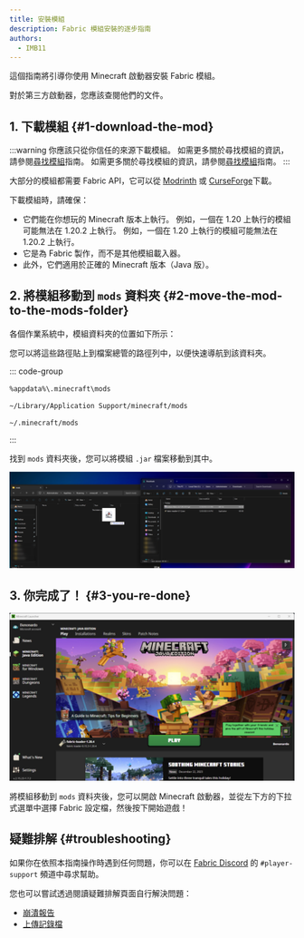 ```yaml
---
title: 安裝模組
description: Fabric 模組安裝的逐步指南
authors:
  - IMB11
---
```


這個指南將引導你使用 Minecraft 啟動器安裝 Fabric 模組。

對於第三方啟動器，您應該查閱他們的文件。

## 1. 下載模組 {#1-download-the-mod}

:::warning
你應該只從你信任的來源下載模組。 如需更多關於尋找模組的資訊，請參閱[尋找模組](./finding-mods)指南。 如需更多關於尋找模組的資訊，請參閱[尋找模組](./finding-mods)指南。
:::

大部分的模組都需要 Fabric API，它可以從 [Modrinth](https://modrinth.com/mod/fabric-api) 或 [CurseForge](https://curseforge.com/minecraft/mc-mods/fabric-api)下載。

下載模組時，請確保：

- 它們能在你想玩的 Minecraft 版本上執行。 例如，一個在 1.20 上執行的模組可能無法在 1.20.2 上執行。 例如，一個在 1.20 上執行的模組可能無法在 1.20.2 上執行。
- 它是為 Fabric 製作，而不是其他模組載入器。
- 此外，它們適用於正確的 Minecraft 版本（Java 版）。

## 2. 將模組移動到 `mods` 資料夾 {#2-move-the-mod-to-the-mods-folder}

各個作業系統中，模組資料夾的位置如下所示：

您可以將這些路徑貼上到檔案總管的路徑列中，以便快速導航到該資料夾。

::: code-group

```:no-line-numbers [Windows]
%appdata%\.minecraft\mods
```

```:no-line-numbers [macOS]
~/Library/Application Support/minecraft/mods
```

```:no-line-numbers [Linux]
~/.minecraft/mods
```

:::

找到 `mods` 資料夾後，您可以將模組 `.jar` 檔案移動到其中。

![mods 資料夾中已安裝的模組](/assets/players/installing-mods.png)

## 3. 你完成了！ {#3-you-re-done}

![已選擇 Fabric 設定檔的 Minecraft 啟動器](/assets/players/installing-fabric/launcher-screen.png)

將模組移動到 `mods` 資料夾後，您可以開啟 Minecraft 啟動器，並從左下方的下拉式選單中選擇 Fabric 設定檔，然後按下開始遊戲！

## 疑難排解 {#troubleshooting}

如果你在依照本指南操作時遇到任何問題，你可以在 [Fabric Discord](https://discord.gg/v6v4pMv) 的 `#player-support` 頻道中尋求幫助。

您也可以嘗試透過閱讀疑難排解頁面自行解決問題：

- [崩潰報告](./troubleshooting/crash-reports)
- [上傳記錄檔](./troubleshooting/uploading-logs)
